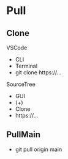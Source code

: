 # Pull


## Clone
VSCode
- CLI
- Terminal  
- git clone https://...

SourceTree
- GUI  
- (+) 
- Clone  
- https://...  


## PullMain
- git pull origin main
